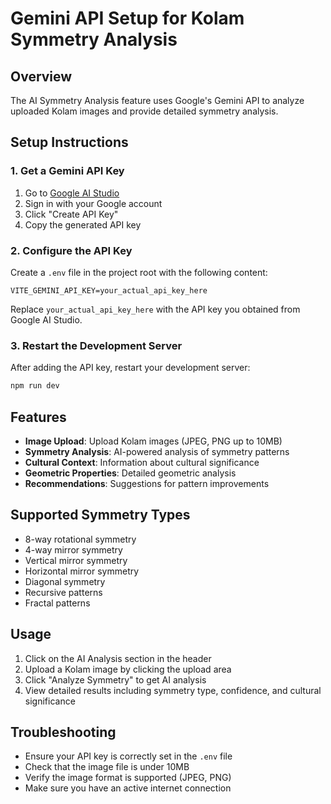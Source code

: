 # Gemini API Setup for Kolam Symmetry Analysis

## Overview
The AI Symmetry Analysis feature uses Google's Gemini API to analyze uploaded Kolam images and provide detailed symmetry analysis.

## Setup Instructions

### 1. Get a Gemini API Key
1. Go to [Google AI Studio](https://makersuite.google.com/app/apikey)
2. Sign in with your Google account
3. Click "Create API Key"
4. Copy the generated API key

### 2. Configure the API Key
Create a `.env` file in the project root with the following content:

```
VITE_GEMINI_API_KEY=your_actual_api_key_here
```

Replace `your_actual_api_key_here` with the API key you obtained from Google AI Studio.

### 3. Restart the Development Server
After adding the API key, restart your development server:

```bash
npm run dev
```

## Features
- **Image Upload**: Upload Kolam images (JPEG, PNG up to 10MB)
- **Symmetry Analysis**: AI-powered analysis of symmetry patterns
- **Cultural Context**: Information about cultural significance
- **Geometric Properties**: Detailed geometric analysis
- **Recommendations**: Suggestions for pattern improvements

## Supported Symmetry Types
- 8-way rotational symmetry
- 4-way mirror symmetry
- Vertical mirror symmetry
- Horizontal mirror symmetry
- Diagonal symmetry
- Recursive patterns
- Fractal patterns

## Usage
1. Click on the AI Analysis section in the header
2. Upload a Kolam image by clicking the upload area
3. Click "Analyze Symmetry" to get AI analysis
4. View detailed results including symmetry type, confidence, and cultural significance

## Troubleshooting
- Ensure your API key is correctly set in the `.env` file
- Check that the image file is under 10MB
- Verify the image format is supported (JPEG, PNG)
- Make sure you have an active internet connection


